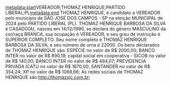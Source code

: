 <metadata:start>VEREADOR;THOMAZ HENRIQUE;PARTIDO LIBERAL;PL<metadata:end>
THOMAZ HENRIQUE, é candidato a VEREADOR pelo município de SÃO JOSÉ DOS CAMPOS - SP na eleição MUNICIPAL de 2024 pelo PARTIDO LIBERAL (PL). THOMAZ HENRIQUE BARBOSA DA SILVA é CASADO(A), nasceu em 14/12/1990, se declara do gênero MASCULINO da cor/raça BRANCA, sua ocupação é VEREADOR, e seu grau de instrução é SUPERIOR COMPLETO. Seu nome completo é THOMAZ HENRIQUE BARBOSA DA SILVA, e seu número de urna é 22000.
Os bens declarados de THOMAZ HENRIQUE são: ESPÉCIE no valor de R$ 2000,00; BANCO INTER no valor de R$ 890,19; capital social em cooperativa  - SICOB no valor de R$ 140,00; BANCO INTER no valor de R$ 484,07; PREVIDENCIA PRIVADA ICATU no valor de R$ 1670,00; SANTANDER no valor de R$ 354,24; XP no valor de R$ 1069,66; 
As redes sociais de THOMAZ HENRIQUE são:http://thomazsjc.com.br;